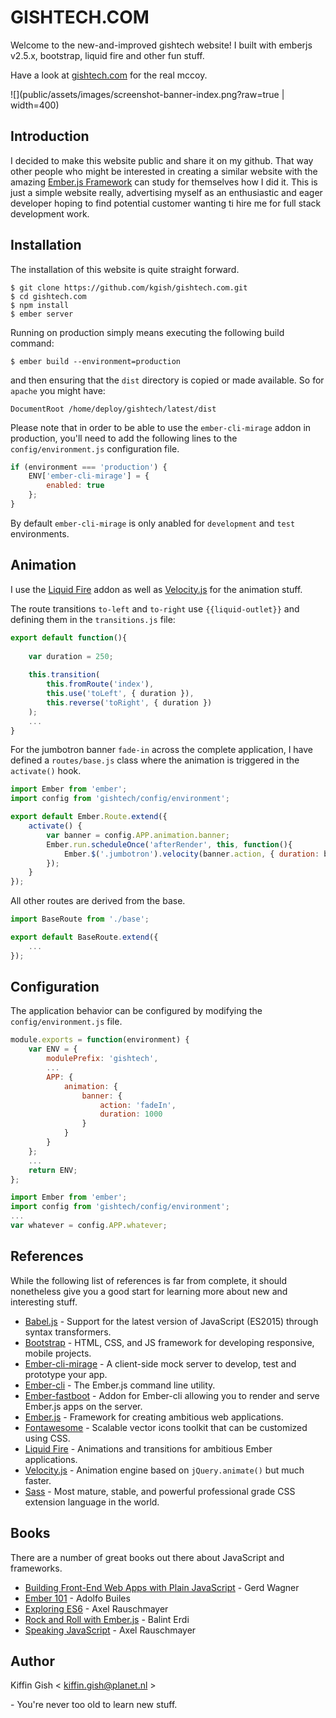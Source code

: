 # GISHTECH.COM

Welcome to the new-and-improved gishtech website! I built with emberjs v2.5.x, bootstrap, liquid fire and other fun stuff.

Have a look at [gishtech.com](http://www.gishtech.com) for the real mccoy.

![](public/assets/images/screenshot-banner-index.png?raw=true | width=400)

## Introduction

I decided to make this website public and share it on my github. That way other people who might be interested in 
creating a similar website with the amazing [Ember.js Framework](http://emberjs.com) can study for themselves how I 
did it. This is just a simple website really, advertising myself as an enthusiastic and eager developer hoping to
find potential customer wanting ti hire me for full stack development work.

## Installation

The installation of this website is quite straight forward.

    $ git clone https://github.com/kgish/gishtech.com.git
    $ cd gishtech.com
    $ npm install
    $ ember server
    
Running on production simply means executing the following build command:

    $ ember build --environment=production
    
and then ensuring that the `dist` directory is copied or made available. So for `apache` you might have:

    DocumentRoot /home/deploy/gishtech/latest/dist
    
Please note that in order to be able to use the `ember-cli-mirage` addon in production, you'll need to add the 
following lines to the `config/environment.js` configuration file.

```javascript
if (environment === 'production') {
    ENV['ember-cli-mirage'] = {
        enabled: true
    };
}
```

By default `ember-cli-mirage` is only anabled for `development` and `test` environments.

## Animation

I use the [Liquid Fire](http://ember-animation.github.io/liquid-fire/) addon as well as [Velocity.js](http://julian.com/research/velocity/) for the animation stuff. 

The route transitions `to-left` and `to-right` use `{{liquid-outlet}}` and defining them in the `transitions.js` file:

```javascript
export default function(){
    
    var duration = 250;
    
    this.transition(
        this.fromRoute('index'),
        this.use('toLeft', { duration }),
        this.reverse('toRight', { duration })
    );
    ...
}
```

For the jumbotron banner `fade-in` across the complete application, I have defined a `routes/base.js` class where the
animation is triggered in the `activate()` hook.


```javascript
import Ember from 'ember';
import config from 'gishtech/config/environment';

export default Ember.Route.extend({
    activate() {
        var banner = config.APP.animation.banner;
        Ember.run.scheduleOnce('afterRender', this, function(){
            Ember.$('.jumbotron').velocity(banner.action, { duration: banner.duration });
        });
    }
});
```

All other routes are derived from the base.

```javascript
import BaseRoute from './base';

export default BaseRoute.extend({
    ...
});
```

## Configuration

The application behavior can be configured by modifying the `config/environment.js` file.

```javascript
module.exports = function(environment) {
    var ENV = {
        modulePrefix: 'gishtech',
        ...
        APP: {
            animation: {
                banner: {
                    action: 'fadeIn',
                    duration: 1000
                }
            }
        }
    };
    ...
    return ENV;
};
```

```javascript
import Ember from 'ember';
import config from 'gishtech/config/environment';
...
var whatever = config.APP.whatever;
```


## References

While the following list of references is far from complete, it should nonetheless give you a good start for learning
more about new and interesting stuff.

* [Babel.js](http://babeljs.io/) - Support for the latest version of JavaScript (ES2015) through syntax transformers.
* [Bootstrap](http://getbootstrap.com/) - HTML, CSS, and JS framework for developing responsive, mobile projects.
* [Ember-cli-mirage](http://www.ember-cli-mirage.com/) - A client-side mock server to develop, test and prototype your app. 
* [Ember-cli](http://ember-cli.com/) - The Ember.js command line utility.
* [Ember-fastboot](http://www.ember-fastboot.com/) - Addon for Ember-cli allowing you to render and serve Ember.js apps on the server. 
* [Ember.js](http://emberjs.com/) - Framework for creating ambitious web applications.
* [Fontawesome](http://fontawesome.io/) - Scalable vector icons toolkit that can be customized using CSS.
* [Liquid Fire](http://ember-animation.github.io/liquid-fire/) - Animations and transitions for ambitious Ember applications.
* [Velocity.js](http://julian.com/research/velocity/) - Animation engine based on `jQuery.animate()` but much faster.
* [Sass](http://sass-lang.com/) - Most mature, stable, and powerful professional grade CSS extension language in the world.

## Books

There are a number of great books out there about JavaScript and frameworks.

* [Building Front-End Web Apps with Plain JavaScript](https://gumroad.com/l/YyWka) - Gerd Wagner
* [Ember 101](https://leanpub.com/ember-cli-101) - Adolfo Builes
* [Exploring ES6](https://leanpub.com/exploring-es6) - Axel Rauschmayer
* [Rock and Roll with Ember.js](http://balinterdi.com/rock-and-roll-with-emberjs/) - Balint Erdi
* [Speaking JavaScript](http://speakingjs.com/es5/) - Axel Rauschmayer

## Author

Kiffin Gish \< kiffin.gish@planet.nl \>

\- You're never too old to learn new stuff.

